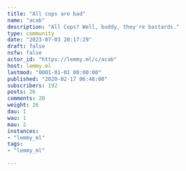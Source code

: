 ```yaml
---
title: "All cops are bad" 
name: "acab"
description: "All Cops? Well, buddy, they're bastards."
type: community
date: "2023-07-03 20:17:29"
draft: false
nsfw: false
actor_id: "https://lemmy.ml/c/acab"
host: lemmy.ml
lastmod: "0001-01-01 00:00:00"
published: "2020-02-17 06:48:08"
subscribers: 192
posts: 26
comments: 20
weight: 26
dau: 1
wau: 1
mau: 2
instances:
- "lemmy_ml"
tags: 
- "lemmy_ml"

---
```


